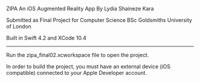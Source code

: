 ZIPA 
An iOS Augmented Reality App
By Lydia Shaineze Kara

Submitted as Final Project for Computer Science BSc
Goldsmiths University of London 


Built in Swift 4.2 and XCode 10.4

----------------------------------------------------------------

Run the zipa_final02.xcworkspace file to open the project.

In order to build the project, you must have an external device (iOS compatible) connected to your Apple Developer account. 
